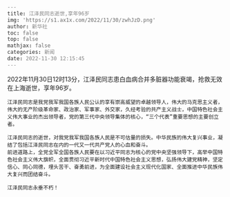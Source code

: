 ```yaml
---
title: 江泽民同志逝世,享年96岁
img: 'https://s1.ax1x.com/2022/11/30/zwhJzD.png'
author: 新华社
toc: false
top: false
mathjax: false
categories: 新闻
date: 2022-11-30 12:15:45
---
```


2022年11月30日12时13分，江泽民同志患白血病合并多脏器功能衰竭，抢救无效在上海逝世，享年96岁。
<!-- more -->

    江泽民同志是我党我军我国各族人民公认的享有崇高威望的卓越领导人，伟大的马克思主义者，伟大的无产阶级革命家、政治家、军事家、外交家，久经考验的共产主义战士，中国特色社会主义伟大事业的杰出领导者，党的第三代中央领导集体的核心，“三个代表”重要思想的主要创立者。

    江泽民同志的逝世，对我党我军我国各族人民是不可估量的损失。中华民族的伟大复兴事业，凝结了包括江泽民同志在内的一代又一代共产党人的心血和奋斗。
    前进道路上，全党全军全国各族人民要在以习近平同志为核心的党中央坚强领导下，高举中国特色社会主义伟大旗帜，全面贯彻习近平新时代中国特色社会主义思想，弘扬伟大建党精神，坚定信心、同心同德，埋头苦干、奋勇前进，为全面建设社会主义现代化国家、全面推进中华民族伟大复兴而团结奋斗。

    江泽民同志永垂不朽！

<style>
  html {
    filter: progid:DXImageTransform.Microsoft.BasicImage(grayscale=1);
    filter: grayscale(100%);
    -webkit-filter: grayscale(100%);
    -moz-filter: grayscale(100%);
    -ms-filter: grayscale(100%);
    -o-filter: grayscale(100%);
    filter: gray;
    -webkit-filter: grayscale(1);
  }
</style>
